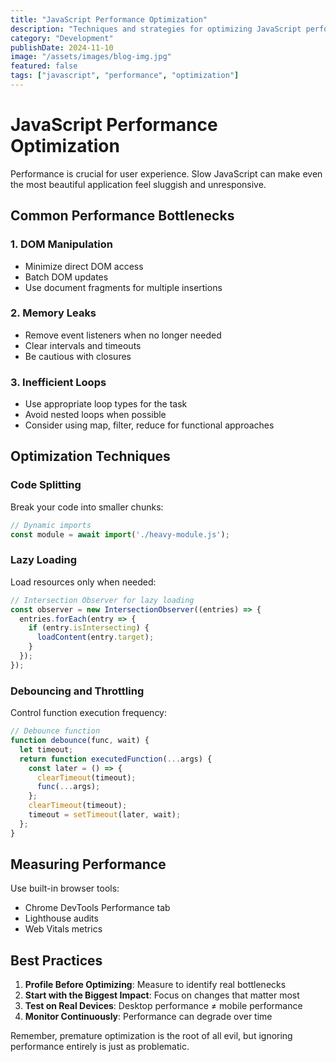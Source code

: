 ```yaml
---
title: "JavaScript Performance Optimization"
description: "Techniques and strategies for optimizing JavaScript performance in modern web applications"
category: "Development"
publishDate: 2024-11-10
image: "/assets/images/blog-img.jpg"
featured: false
tags: ["javascript", "performance", "optimization"]
---
```


# JavaScript Performance Optimization

Performance is crucial for user experience. Slow JavaScript can make even the most beautiful application feel sluggish and unresponsive.

## Common Performance Bottlenecks

### 1. DOM Manipulation
- Minimize direct DOM access
- Batch DOM updates
- Use document fragments for multiple insertions

### 2. Memory Leaks
- Remove event listeners when no longer needed
- Clear intervals and timeouts
- Be cautious with closures

### 3. Inefficient Loops
- Use appropriate loop types for the task
- Avoid nested loops when possible
- Consider using map, filter, reduce for functional approaches

## Optimization Techniques

### Code Splitting
Break your code into smaller chunks:
```javascript
// Dynamic imports
const module = await import('./heavy-module.js');
```

### Lazy Loading
Load resources only when needed:
```javascript
// Intersection Observer for lazy loading
const observer = new IntersectionObserver((entries) => {
  entries.forEach(entry => {
    if (entry.isIntersecting) {
      loadContent(entry.target);
    }
  });
});
```

### Debouncing and Throttling
Control function execution frequency:
```javascript
// Debounce function
function debounce(func, wait) {
  let timeout;
  return function executedFunction(...args) {
    const later = () => {
      clearTimeout(timeout);
      func(...args);
    };
    clearTimeout(timeout);
    timeout = setTimeout(later, wait);
  };
}
```

## Measuring Performance

Use built-in browser tools:
- Chrome DevTools Performance tab
- Lighthouse audits
- Web Vitals metrics

## Best Practices

1. **Profile Before Optimizing**: Measure to identify real bottlenecks
2. **Start with the Biggest Impact**: Focus on changes that matter most
3. **Test on Real Devices**: Desktop performance ≠ mobile performance
4. **Monitor Continuously**: Performance can degrade over time

Remember, premature optimization is the root of all evil, but ignoring performance entirely is just as problematic.
